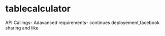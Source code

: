 # tablecalculator

API Callings-
Adavanced requirements- continues deployement,facebook sharing and like
